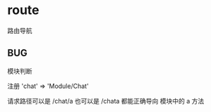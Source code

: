 # route
路由导航

## BUG

模块判断

注册 'chat' => 'Module/Chat'

请求路径可以是  /chat/a 也可以是 /chata 都能正确导向 模块中的 a 方法

